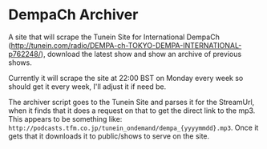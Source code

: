 # DempaCh Archiver

A site that will scrape the Tunein Site for International DempaCh (http://tunein.com/radio/DEMPA-ch-TOKYO-DEMPA-INTERNATIONAL-p762248/), download the latest show and show an archive of previous shows.

Currently it will scrape the site at 22:00 BST on Monday every week so should get it every week, I'll adjust it if need be.

The archiver script goes to the Tunein Site and parses it for the StreamUrl, when it finds that it does a request on that to get the direct link to the mp3. This appears to be something like: `http://podcasts.tfm.co.jp/tunein_ondemand/dempa_{yyyymmdd}.mp3`. Once it gets that it downloads it to public/shows to serve on the site.
